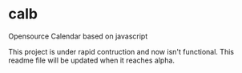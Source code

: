 calb
====

Opensource Calendar based on javascript

This project is under rapid contruction and now isn't functional. This readme file will be updated when it reaches alpha. 
